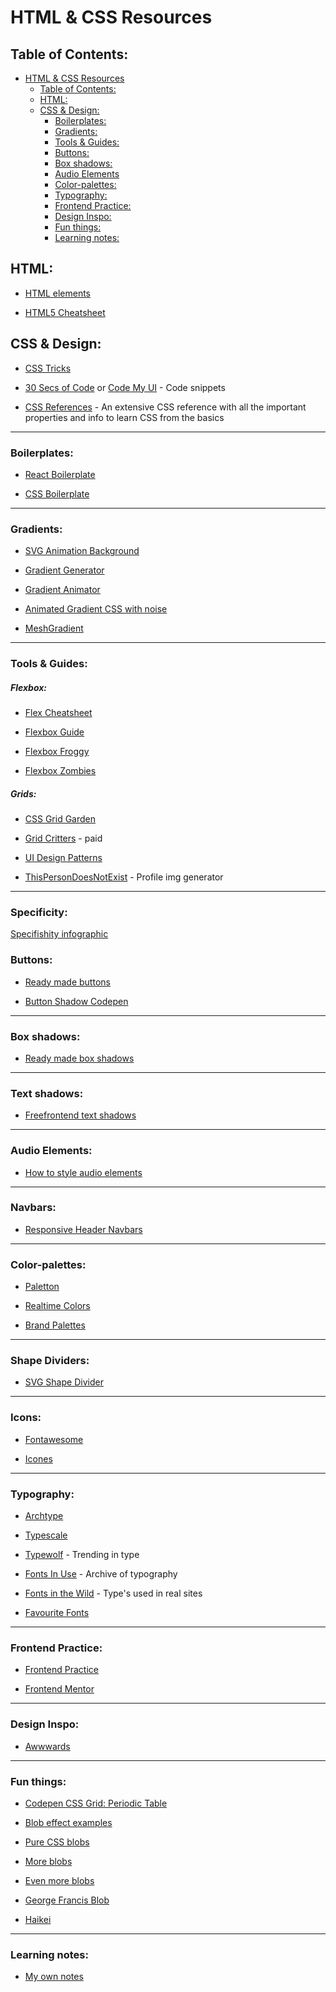 # HTML & CSS Resources

## Table of Contents:

- [HTML \& CSS Resources](#html--css-resources)
	- [Table of Contents:](#table-of-contents)
	- [HTML:](#html)
	- [CSS \& Design:](#css--design)
		- [Boilerplates:](#boilerplates)
		- [Gradients:](#gradients)
		- [Tools \& Guides:](#tools--guides)
		- [Buttons:](#buttons)
		- [Box shadows:](#box-shadows)
		- [Audio Elements](#audio-elements)
		- [Color-palettes:](#color-palettes)
		- [Typography:](#typography)
		- [Frontend Practice:](#frontend-practice)
		- [Design Inspo:](#design-inspo)
		- [Fun things:](#fun-things)
		- [Learning notes:](#learning-notes)


## HTML:

- [HTML elements](https://developer.mozilla.org/en-US/docs/Web/HTML/Element)

- [HTML5 Cheatsheet](https://www.wpkube.com/html5-cheat-sheet/)


## CSS & Design:

- [CSS Tricks](https://css-tricks.com/)

- [30 Secs of Code](https://www.30secondsofcode.org/css/p/1) or [Code My UI](https://codemyui.com/tag/pure-css/page/2/) - Code snippets

- [CSS References](https://tympanus.net/codrops/css_reference/) - An extensive CSS reference with all the important properties and info to learn CSS from the basics 

-------------------

### Boilerplates:

- [React Boilerplate](https://github.com/react-boilerplate/react-boilerplate)

- [CSS Boilerplate](https://github.com/h5bp/html5-boilerplate/blob/main/dist/css/normalize.css#L40)

-------------------

### Gradients:

- [SVG Animation Background](https://codepen.io/thanks2music/pen/VmJjaG)

- [Gradient Generator](https://cssgradient.io/)

- [Gradient Animator](https://www.gradient-animator.com/)

- [Animated Gradient CSS with noise](https://stackdiary.com/css-animated-gradient-background/)

- [MeshGradient](https://meshgradient.com/?w=eyJzIjpbWy0wLjIzMSwtMC4xNzhdLFswLjc1NSwtMC44NjhdLFswLjMyMywwLjldLFswLjY5NSwwLjAwMV0sWy0wLjc1LDEuNzk5XSxbLTAuNTQ0LDAuNTg1XSxbMC42NjcsLTAuMTc5XSxbMC4wODIsMC4zOF1dLCJkIjpbWy0wLjg1OCwtMC43NDldLFswLjg1LC0wLjldLFswLjkxOCwwLjYxNF0sWy0wLjE5LDAuMjIyXSxbMC41NCwwLjg4OV0sWy0wLjIyMiwwLjI4Nl0sWy0wLjAwOCwtMC40Nl0sWy0wLjEyLDAuMTQ0XV0sInAiOjh9&c=eyJ0bCI6IiNiN2RiZjkiLCJ0ciI6IiNhYTRjZDkiLCJibCI6IiNmZmY5YmYiLCJiciI6IiNmOGEwOTcifQ%3D%3D)


-------------------

### Tools & Guides:

##### Flexbox:

- [Flex Cheatsheet](https://yoksel.github.io/flex-cheatsheet/#section-display)

- [Flexbox Guide](https://css-tricks.com/snippets/css/a-guide-to-flexbox/)

- [Flexbox Froggy](https://flexboxfroggy.com/)

- [Flexbox Zombies](https://mastery.games/flexboxzombies/)


##### Grids:

- [CSS Grid Garden](https://cssgridgarden.com/)

- [Grid Critters](https://gridcritters.com/) - paid



- [UI Design Patterns ](https://ui-patterns.com/patterns)

- [ThisPersonDoesNotExist](https://thispersondoesnotexist.com/) - Profile img generator

-------------------

### Specificity:

[Specifishity infographic](https://specifishity.com/)

### Buttons:

- [Ready made buttons](https://getcssscan.com/css-buttons-examples)

- [Button Shadow Codepen](https://codepen.io/seme332/pen/reJOwo)


-------------------

### Box shadows:

- [Ready made box shadows](https://getcssscan.com/css-box-shadow-examples)


-------------------

### Text shadows:

- [Freefrontend text shadows](https://freefrontend.com/css-text-shadow-effects/)

-------------------

### Audio Elements:

- [How to style audio elements](https://blog.shahednasser.com/how-to-style-an-audio-element/)

-------------------

### Navbars:   

- [Responsive Header Navbars](https://www.cssscript.com/header-navbar-templates/)

-------------------

### Color-palettes:

- [Paletton](https://paletton.com/#uid=4001p0k6J957ggZ73dr8S6jcu5P)

- [Realtime Colors](https://realtimecolors.com/?colors=000000-ffffff-8fb4ff-ebf1ff-ff8f94)

- [Brand Palettes](https://brandpalettes.com/)

-------------------

### Shape Dividers:

- [SVG Shape Divider](https://www.shapedivider.app/)


-------------------

### Icons:

- [Fontawesome](https://fontawesome.com/)

- [Icones](https://icones.js.org/collection/all)

-------------------

### Typography:

- [Archtype](https://archetypeapp.com/#)

- [Typescale](https://typescale.com/) 

- [Typewolf](https://www.typewolf.com/) - Trending in type

- [Fonts In Use](https://fontsinuse.com/) - Archive of typography

- [Fonts in the Wild](https://www.fontsinthewild.com/) - Type's used in real sites

- [Favourite Fonts](https://github.com/Corrine2212/Resources_Notes/blob/main/Favourite%20Fonts.md)

-------------------


### Frontend Practice:

- [Frontend Practice](https://www.frontendpractice.com/)

- [Frontend Mentor](https://www.frontendmentor.io/)


-------------------


### Design Inspo:

- [Awwwards](https://www.awwwards.com/)


-------------------

### Fun things:

- [Codepen CSS Grid: Periodic Table](https://codepen.io/oliviale/pen/ZmvPPd)

- [Blob effect examples](https://freefrontend.com/css-blob-effects/)

- [Pure CSS blobs](https://toruskit.com/tools/blobz/#install)

- [More blobs](https://css-tricks.com/blobs/)

- [Even more blobs](https://frontendresource.com/css-blob-effects/)

- [George Francis Blob](https://georgefrancis.dev/writing/build-a-smooth-animated-blob-with-svg-and-js/)

- [Haikei](https://app.haikei.app/)


-------------------

### Learning notes:

- [My own notes](https://foil-bagpipe-84b.notion.site/HTML-CSS-0136f64cd9c7481d87920ef8a2c3770b?pvs=4)